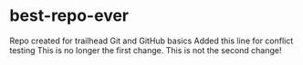 # best-repo-ever
Repo created for trailhead Git and GitHub basics
Added this line for conflict testing
This is no longer the first change.
This is not the second change!